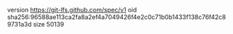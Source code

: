 version https://git-lfs.github.com/spec/v1
oid sha256:96588ae113ca2fa8a2ef4a7049426f4e2c0c71b0b1433f138c76f42c89731a3d
size 50139

